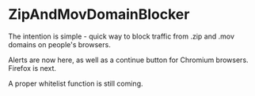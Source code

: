 # ZipAndMovDomainBlocker

The intention is simple - quick way to block traffic from .zip and .mov domains on people's browsers.

Alerts are now here, as well as a continue button for Chromium browsers. Firefox is next.

A proper whitelist function is still coming.
